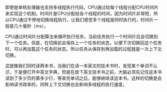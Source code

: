 即使是单核处理器也支持多线程执行代码，CPU通过给每个线程分配CPU时间片来实现这个机制。时间片是CPU分配给各个线程的时间，因为时间片非常短，所以CPU通过不停地切换线程执行，让我们感觉多个线程是同时执行的，时间片一般是几十毫秒（ms）。

CPU通过时间片分配算法来循环执行任务，当前任务执行一个时间片后会切换到下一个任务。但是，在切换前会保存上一个任务的状态，以便下次切换回这个任务时，可以再加载这个任务的状态。所以任务从保存到再加载的过程就是一次上下文切换。

这就像我们同时读两本书，当我们在读一本英文的技术书时，发现某个单词不认识，于是便打开中英文字典，但是在放下英文技术书之前，大脑必须先记住这本书读到了多少页的第多少行，等查完单词之后，能够继续读这本书。这样的切换是会影响读书效率的，同样上下文切换也会影响多线程的执行速度。